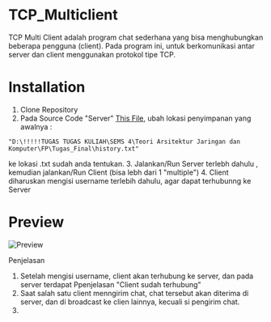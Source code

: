 # TCP_Multiclient
TCP Multi Client adalah program chat sederhana yang bisa menghubungkan beberapa pengguna (client).
Pada program ini, untuk berkomunikasi antar server dan client menggunakan protokol tipe TCP.

# Installation
1. Clone Repository
2. Pada Source Code "Server" [This File](/Server.cs), ubah lokasi penyimpanan yang awalnya :
```
"D:\!!!!!TUGAS TUGAS KULIAH\SEMS 4\Teori Arsitektur Jaringan dan Komputer\FP\Tugas_Final\history.txt"
```
ke lokasi .txt sudah anda tentukan.
3. Jalankan/Run Server terlebh dahulu , kemudian jalankan/Run Client (bisa lebh dari 1 "multiple")
4. Client diharuskan mengisi username terlebih dahulu, agar dapat terhubunng ke Server

# Preview
![Preview](https://user-images.githubusercontent.com/72332713/124576994-11709f00-de77-11eb-92fc-ce34ac3c8cee.png)

Penjelasan
1. Setelah mengisi username, client akan terhubung ke server, dan pada server terdapat Ppenjelasan "Client sudah terhubung"
2. Saat salah satu client menngirim chat, chat tersebut akan diterima di server, dan di broadcast ke clien lainnya, kecuali si pengirim chat.
3. 

